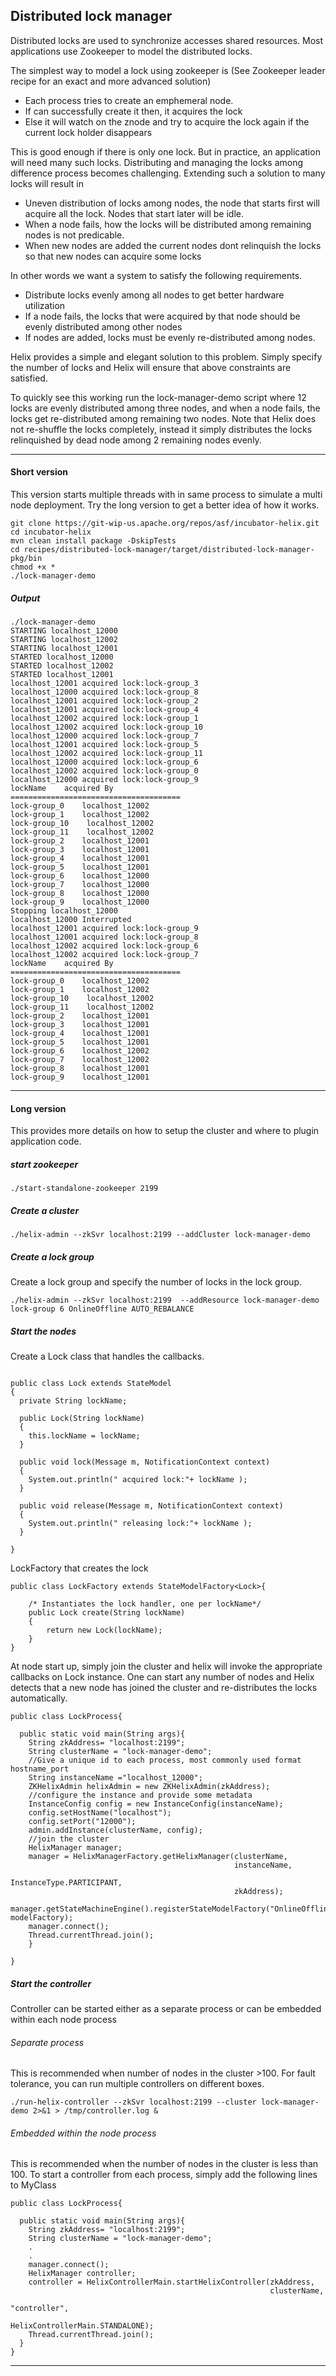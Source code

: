 <!---
Licensed to the Apache Software Foundation (ASF) under one
or more contributor license agreements.  See the NOTICE file
distributed with this work for additional information
regarding copyright ownership.  The ASF licenses this file
to you under the Apache License, Version 2.0 (the
"License"); you may not use this file except in compliance
with the License.  You may obtain a copy of the License at

  http://www.apache.org/licenses/LICENSE-2.0

Unless required by applicable law or agreed to in writing,
software distributed under the License is distributed on an
"AS IS" BASIS, WITHOUT WARRANTIES OR CONDITIONS OF ANY
KIND, either express or implied.  See the License for the
specific language governing permissions and limitations
under the License.
-->
Distributed lock manager
------------------------
Distributed locks are used to synchronize accesses shared resources. Most applications use Zookeeper to model the distributed locks. 

The simplest way to model a lock using zookeeper is (See Zookeeper leader recipe for an exact and more advanced solution)

* Each process tries to create an emphemeral node.
* If can successfully create it then, it acquires the lock
* Else it will watch on the znode and try to acquire the lock again if the current lock holder disappears 

This is good enough if there is only one lock. But in practice, an application will need many such locks. Distributing and managing the locks among difference process becomes challenging. Extending such a solution to many locks will result in

* Uneven distribution of locks among nodes, the node that starts first will acquire all the lock. Nodes that start later will be idle.
* When a node fails, how the locks will be distributed among remaining nodes is not predicable. 
* When new nodes are added the current nodes dont relinquish the locks so that new nodes can acquire some locks

In other words we want a system to satisfy the following requirements.

* Distribute locks evenly among all nodes to get better hardware utilization
* If a node fails, the locks that were acquired by that node should be evenly distributed among other nodes
* If nodes are added, locks must be evenly re-distributed among nodes.

Helix provides a simple and elegant solution to this problem. Simply specify the number of locks and Helix will ensure that above constraints are satisfied. 

To quickly see this working run the lock-manager-demo script where 12 locks are evenly distributed among three nodes, and when a node fails, the locks get re-distributed among remaining two nodes. Note that Helix does not re-shuffle the locks completely, instead it simply distributes the locks relinquished by dead node among 2 remaining nodes evenly.

----------------------------------------------------------------------------------------

#### Short version
 This version starts multiple threads with in same process to simulate a multi node deployment. Try the long version to get a better idea of how it works.
 
```
git clone https://git-wip-us.apache.org/repos/asf/incubator-helix.git
cd incubator-helix
mvn clean install package -DskipTests
cd recipes/distributed-lock-manager/target/distributed-lock-manager-pkg/bin
chmod +x *
./lock-manager-demo
```

##### Output

```
./lock-manager-demo 
STARTING localhost_12000
STARTING localhost_12002
STARTING localhost_12001
STARTED localhost_12000
STARTED localhost_12002
STARTED localhost_12001
localhost_12001 acquired lock:lock-group_3
localhost_12000 acquired lock:lock-group_8
localhost_12001 acquired lock:lock-group_2
localhost_12001 acquired lock:lock-group_4
localhost_12002 acquired lock:lock-group_1
localhost_12002 acquired lock:lock-group_10
localhost_12000 acquired lock:lock-group_7
localhost_12001 acquired lock:lock-group_5
localhost_12002 acquired lock:lock-group_11
localhost_12000 acquired lock:lock-group_6
localhost_12002 acquired lock:lock-group_0
localhost_12000 acquired lock:lock-group_9
lockName    acquired By
======================================
lock-group_0    localhost_12002
lock-group_1    localhost_12002
lock-group_10    localhost_12002
lock-group_11    localhost_12002
lock-group_2    localhost_12001
lock-group_3    localhost_12001
lock-group_4    localhost_12001
lock-group_5    localhost_12001
lock-group_6    localhost_12000
lock-group_7    localhost_12000
lock-group_8    localhost_12000
lock-group_9    localhost_12000
Stopping localhost_12000
localhost_12000 Interrupted
localhost_12001 acquired lock:lock-group_9
localhost_12001 acquired lock:lock-group_8
localhost_12002 acquired lock:lock-group_6
localhost_12002 acquired lock:lock-group_7
lockName    acquired By
======================================
lock-group_0    localhost_12002
lock-group_1    localhost_12002
lock-group_10    localhost_12002
lock-group_11    localhost_12002
lock-group_2    localhost_12001
lock-group_3    localhost_12001
lock-group_4    localhost_12001
lock-group_5    localhost_12001
lock-group_6    localhost_12002
lock-group_7    localhost_12002
lock-group_8    localhost_12001
lock-group_9    localhost_12001

```

----------------------------------------------------------------------------------------

#### Long version
This provides more details on how to setup the cluster and where to plugin application code.

##### start zookeeper

```
./start-standalone-zookeeper 2199
```

##### Create a cluster

```
./helix-admin --zkSvr localhost:2199 --addCluster lock-manager-demo
```

##### Create a lock group

Create a lock group and specify the number of locks in the lock group. 

```
./helix-admin --zkSvr localhost:2199  --addResource lock-manager-demo lock-group 6 OnlineOffline AUTO_REBALANCE
```

##### Start the nodes

Create a Lock class that handles the callbacks. 

```

public class Lock extends StateModel
{
  private String lockName;

  public Lock(String lockName)
  {
    this.lockName = lockName;
  }

  public void lock(Message m, NotificationContext context)
  {
    System.out.println(" acquired lock:"+ lockName );
  }

  public void release(Message m, NotificationContext context)
  {
    System.out.println(" releasing lock:"+ lockName );
  }

}

```

LockFactory that creates the lock
 
```
public class LockFactory extends StateModelFactory<Lock>{
    
    /* Instantiates the lock handler, one per lockName*/
    public Lock create(String lockName)
    {
        return new Lock(lockName);
    }   
}
```

At node start up, simply join the cluster and helix will invoke the appropriate callbacks on Lock instance. One can start any number of nodes and Helix detects that a new node has joined the cluster and re-distributes the locks automatically.

```
public class LockProcess{

  public static void main(String args){
    String zkAddress= "localhost:2199";
    String clusterName = "lock-manager-demo";
    //Give a unique id to each process, most commonly used format hostname_port
    String instanceName ="localhost_12000";
    ZKHelixAdmin helixAdmin = new ZKHelixAdmin(zkAddress);
    //configure the instance and provide some metadata 
    InstanceConfig config = new InstanceConfig(instanceName);
    config.setHostName("localhost");
    config.setPort("12000");
    admin.addInstance(clusterName, config);
    //join the cluster
    HelixManager manager;
    manager = HelixManagerFactory.getHelixManager(clusterName,
                                                  instanceName,
                                                  InstanceType.PARTICIPANT,
                                                  zkAddress);
    manager.getStateMachineEngine().registerStateModelFactory("OnlineOffline", modelFactory);
    manager.connect();
    Thread.currentThread.join();
    }

}
```

##### Start the controller

Controller can be started either as a separate process or can be embedded within each node process

###### Separate process
This is recommended when number of nodes in the cluster >100. For fault tolerance, you can run multiple controllers on different boxes.

```
./run-helix-controller --zkSvr localhost:2199 --cluster lock-manager-demo 2>&1 > /tmp/controller.log &
```

###### Embedded within the node process
This is recommended when the number of nodes in the cluster is less than 100. To start a controller from each process, simply add the following lines to MyClass

```
public class LockProcess{

  public static void main(String args){
    String zkAddress= "localhost:2199";
    String clusterName = "lock-manager-demo";
    .
    .
    manager.connect();
    HelixManager controller;
    controller = HelixControllerMain.startHelixController(zkAddress, 
                                                          clusterName,
                                                          "controller", 
                                                          HelixControllerMain.STANDALONE);
    Thread.currentThread.join();
  }
}
```

----------------------------------------------------------------------------------------





